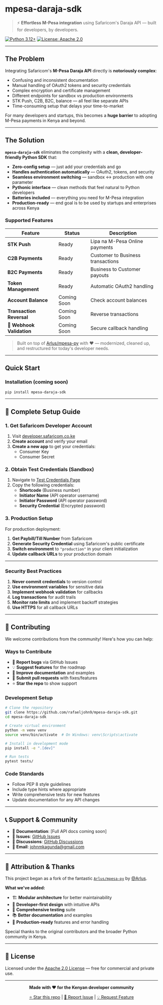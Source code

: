 # mpesa-daraja-sdk

> ⚡ **Effortless M-Pesa integration** using Safaricom's Daraja API — built for developers, by developers.

[![Python 3.12+](https://img.shields.io/badge/python-3.12+-blue.svg)](https://www.python.org/downloads/)
[![License: Apache 2.0](https://img.shields.io/badge/License-Apache%202.0-green.svg)](https://opensource.org/licenses/Apache-2.0)
<!-- [![Build Status](https://img.shields.io/badge/build-passing-brightgreen.svg)]() -->

---

## The Problem

Integrating Safaricom's **M-Pesa Daraja API** directly is **notoriously complex**:

- Confusing and inconsistent documentation
- Manual handling of OAuth2 tokens and security credentials
- Complex encryption and certificate management
- Different endpoints for sandbox vs production environments
- STK Push, C2B, B2C, balance — all feel like separate APIs
- Time-consuming setup that delays your time-to-market

For many developers and startups, this becomes a **huge barrier** to adopting M-Pesa payments in Kenya and beyond.

---

## The Solution

**`mpesa-daraja-sdk`** eliminates the complexity with a **clean, developer-friendly Python SDK** that:

- **Zero-config setup** — just add your credentials and go
- **Handles authentication automatically** — OAuth2, tokens, and security
- **Seamless environment switching** — sandbox ↔ production with one parameter
- **Pythonic interface** — clean methods that feel natural to Python developers
- **Batteries included** — everything you need for M-Pesa integration
- **Production-ready** — end goal is to be used by startups and enterprises across Kenya

### Supported Features

| Feature | Status | Description |
|---------|--------|-------------|
| **STK Push** | Ready | Lipa na M-Pesa Online payments |
| **C2B Payments** | Ready | Customer to Business transactions |
| **B2C Payments** | Ready | Business to Customer payouts |
| **Token Management** | Ready | Automatic OAuth2 handling |
| **Account Balance** | Coming Soon | Check account balances |
|  **Transaction Reversal** | Coming Soon | Reverse transactions |
| 🎣 **Webhook Validation** | Coming Soon | Secure callback handling |

> Built on top of [Arlus/mpesa-py](https://github.com/Arlus/mpesa-py) with ❤️ — modernized, cleaned up, and restructured for today's developer needs.

---

## Quick Start

### Installation (coming soon)

```bash
pip install mpesa-daraja-sdk
```

---

## 📖 Complete Setup Guide

### 1. Get Safaricom Developer Account

1. Visit [developer.safaricom.co.ke](https://developer.safaricom.co.ke)
2. **Create account** and verify your email
3. **Create a new app** to get your credentials:
   - Consumer Key
   - Consumer Secret

### 2. Obtain Test Credentials (Sandbox)

1. Navigate to [Test Credentials Page](https://developer.safaricom.co.ke/test_credentials)
2. Copy the following credentials:
   - **Shortcode** (Business number)
   - **Initiator Name** (API operator username)
   - **Initiator Password** (API operator password)
   - **Security Credential** (Encrypted password)

### 3. Production Setup

For production deployment:

1. **Get Paybill/Till Number** from Safaricom
2. **Generate Security Credential** using Safaricom's public certificate
3. **Switch environment** to `"production"` in your client initialization
4. **Update callback URLs** to your production domain

---

### Security Best Practices

1. **Never commit credentials** to version control
2. **Use environment variables** for sensitive data
3. **Implement webhook validation** for callbacks
4. **Log transactions** for audit trails
5. **Monitor rate limits** and implement backoff strategies
6. **Use HTTPS** for all callback URLs

---

## 🤝 Contributing

We welcome contributions from the community! Here's how you can help:

### Ways to Contribute

- 🐛 **Report bugs** via GitHub Issues
- 💡 **Suggest features** for the roadmap
- 📖 **Improve documentation** and examples
- 🔧 **Submit pull requests** with fixes/features
- ⭐ **Star the repo** to show support

### Development Setup

```bash
# Clone the repository
git clone https://github.com/rafaeljohn9/mpesa-daraja-sdk.git
cd mpesa-daraja-sdk

# Create virtual environment
python -m venv venv
source venv/bin/activate  # On Windows: venv\Scripts\activate

# Install in development mode
pip install -e ".[dev]"

# Run tests
pytest tests/
```

### Code Standards

- Follow PEP 8 style guidelines
- Include type hints where appropriate
- Write comprehensive tests for new features
- Update documentation for any API changes

---

## 📞 Support & Community

- 📖 **Documentation**: [Full API docs coming soon]
- 🐛 **Issues**: [GitHub Issues](https://github.com/rafaeljohn9/mpesa-daraja-sdk/issues)
- 💬 **Discussions**: [GitHub Discussions](https://github.com/rafaeljohn9/mpesa-daraja-sdk/discussions)
- 📧 **Email**: <johnmkagunda@gmail.com>

---

## 🙏 Attribution & Thanks

This project began as a fork of the fantastic [`Arlus/mpesa-py`](https://github.com/Arlus/mpesa-py) by [@Arlus](https://github.com/Arlus).

**What we've added:**

- 🏗️ **Modular architecture** for better maintainability
- 🎯 **Developer-first design** with intuitive APIs
- 🧪 **Comprehensive testing** suite
- 📚 **Better documentation** and examples
- 🚀 **Production-ready** features and error handling

Special thanks to the original contributors and the broader Python community in Kenya.

---

## 📄 License

Licensed under the [Apache 2.0 License](LICENSE) — free for commercial and private use.

---

<div align="center">

**Made with ❤️ for the Kenyan developer community**

[⭐ Star this repo](https://github.com/rafaeljohn9/mpesa-daraja-sdk) | [🐛 Report Issue](https://github.com/rafaeljohn9/mpesa-daraja-sdk/issues) | [💡 Request Feature](https://github.com/rafaeljohn9/mpesa-daraja-sdk/issues/new)

</div>
